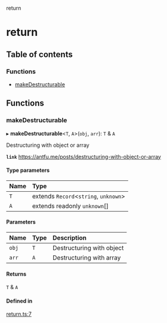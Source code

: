 return

# return

## Table of contents

### Functions

- [makeDestructurable](README.md#makedestructurable)

## Functions

### makeDestructurable

▸ **makeDestructurable**<`T`, `A`\>(`obj`, `arr`): `T` & `A`

Destructuring with object or array

**`link`** https://antfu.me/posts/destructuring-with-object-or-array

#### Type parameters

| Name | Type |
| :------ | :------ |
| `T` | extends `Record`<`string`, `unknown`\> |
| `A` | extends readonly `unknown`[] |

#### Parameters

| Name | Type | Description |
| :------ | :------ | :------ |
| `obj` | `T` | Destructuring with object |
| `arr` | `A` | Destructuring with array |

#### Returns

`T` & `A`

#### Defined in

[return.ts:7](https://github.com/xizher/nhz-utils/blob/b64214c/src/return/return.ts#L7)
